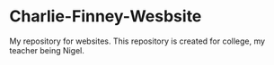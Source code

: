 # Charlie-Finney-Wesbsite
My repository for websites. This repository is created for college, my teacher being Nigel. 
